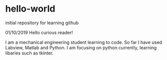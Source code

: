 # hello-world
initial repository for learning github

01/10/2019
Hello curious reader!

I am a mechanical engineering student learning to code.
So far I have used Labview, Matlab and Python.
I am focusing on python currently, learning libaries such as tkinter.
